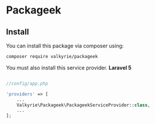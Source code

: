 # Packageek

## Install

You can install this package via composer using:

``` bash
composer require valkyrie/packageek
```

You must also install this service provider.
**Laravel 5**

```php

//config/app.php

'providers' => [
    ...
    Valkyrie\Packageek\PackageekServiceProvider::class,
    ...
];
```